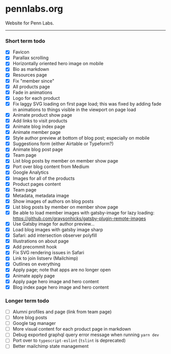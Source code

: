 # pennlabs.org

Website for Penn Labs.

---

### Short term todo

- [x] Favicon
- [x] Parallax scrolling
- [x] Horizontally oriented hero image on mobile
- [x] Bio as markdown
- [x] Resources page
- [x] Fix "member since"
- [x] All products page
- [x] Fade in animations
- [x] Logo for each product
- [x] Fix laggy SVG loading on first page load; this was fixed by adding fade in animations to things visible in the viewport on page load
- [x] Animate product show page
- [x] Add links to visit products
- [x] Animate blog index page
- [x] Animate member page
- [x] Style author preview at bottom of blog post; especially on mobile
- [x] Suggestions form (either Airtable or Typeform?)
- [x] Animate blog post page
- [x] Team page
- [x] List blog posts by member on member show page
- [x] Port over blog content from Medium
- [x] Google Analytics
- [x] Images for all of the products
- [x] Product pages content
- [x] Team page
- [x] Metadata, metadata image
- [x] Show images of authors on blog posts
- [x] List blog posts by member on member show page
- [x] Be able to load member images with gatsby-image for lazy loading: https://github.com/graysonhicks/gatsby-plugin-remote-images
- [x] Use Gatsby image for author preview...
- [x] Load blog images with gatsby image sharp
- [x] Safari: add intersection observer polyfill
- [x] Illustrations on about page
- [x] Add precommit hook
- [x] Fix SVG rendering issues in Safari
- [x] Link to join listserv (Mailchimp)
- [x] Outlines on everything
- [x] Apply page; note that apps are no longer open
- [x] Animate apply page
- [x] Apply page hero image and hero content
- [x] Blog index page hero image and hero content

### Longer term todo

- [ ] Alumni profiles and page (link from team page)
- [ ] More blog posts
- [ ] Google tag manager
- [ ] More visual content for each product page in markdown
- [ ] Debug exported graphql query error message when running `yarn dev`
- [ ] Port over to `typescript-eslint` (`tslint` is deprecated)
- [ ] Better mailchimp state management

